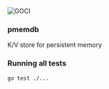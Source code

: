 ![GOCI](https://github.com/SarthakaMakhija/pmemdb/actions/workflows/go-build.yml/badge.svg)

### pmemdb
K/V store for persistent memory

### Running all tests
`go test ./...`
